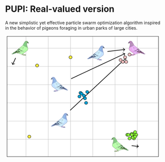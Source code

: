 # PUPI: Real-valued version

A new simplistic yet effective particle swarm optimization algorithm inspired in the behavior of pigeons foraging in urban parks of large cities.

<img src="/pupi.png" alt="PUPI algorithm illustration" width="500" height="400" />
